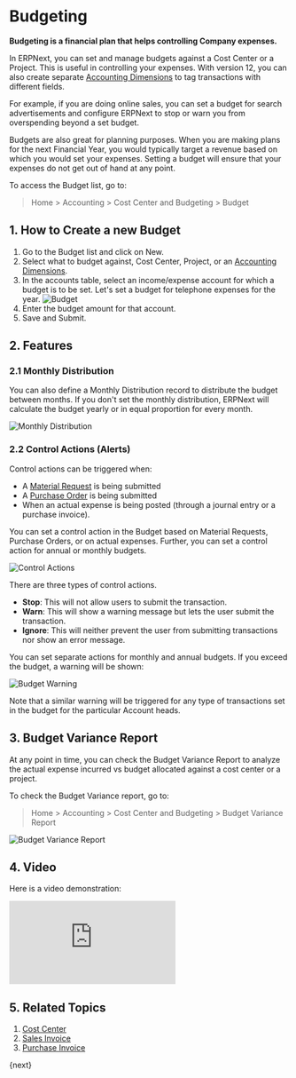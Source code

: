 <!-- add-breadcrumbs -->
# Budgeting

**Budgeting is a financial plan that helps controlling Company expenses.**

In ERPNext, you can set and manage budgets against a Cost Center or a Project. This is useful in controlling your expenses. With version 12, you can also create separate [Accounting Dimensions](/docs/v13/user/manual/en/accounts/accounting-dimensions) to tag transactions with different fields.

For example, if you are doing online sales, you can set a budget for search advertisements and configure ERPNext to stop or warn you from overspending beyond a set budget.

Budgets are also great for planning purposes. When you are making plans for the next Financial Year, you would typically target a revenue based on which you would set your expenses. Setting a budget will ensure that your expenses do not get out of hand at any point.

To access the Budget list, go to:
> Home > Accounting > Cost Center and Budgeting > Budget

## 1. How to Create a new Budget
1. Go to the Budget list and click on New.
1. Select what to budget against, Cost Center, Project, or an [Accounting Dimensions](/docs/v13/user/manual/en/accounts/accounting-dimensions).
1. In the accounts table, select an income/expense account for which a budget is to be set. Let's set a budget for telephone expenses for the year.
 ![Budget](/docs/v13/assets/img/accounts/budget.png)
1. Enter the budget amount for that account.
1. Save and Submit.


## 2. Features
### 2.1 Monthly Distribution

You can also define a Monthly Distribution record to distribute the budget between months. If you don't set the monthly distribution, ERPNext will calculate the budget yearly or in equal proportion for every month.

![Monthly Distribution](/docs/v13/assets/img/accounts/monthly-budget-distribution.png)

### 2.2 Control Actions (Alerts)

Control actions can be triggered when:

* A [Material Request](/docs/v13/user/manual/en/stock/material-request) is being submitted
* A [Purchase Order](/docs/v13/user/manual/en/buying/purchase-order) is being submitted
* When an actual expense is being posted (through a journal entry or a purchase invoice).

You can set a control action in the Budget based on Material Requests, Purchase Orders, or on actual expenses. Further, you can set a control action for annual or monthly budgets.

![Control Actions](/docs/v13/assets/img/accounts/control-actions.png)

There are three types of control actions.

* **Stop**: This will not allow users to submit the transaction.
* **Warn**: This will show a warning message but lets the user submit the transaction.
* **Ignore**: This will neither prevent the user from submitting transactions nor show an error message.

You can set separate actions for monthly and annual budgets. If you exceed the budget, a warning will be shown:

![Budget Warning](/docs/v13/assets/img/accounts/budget-warning.png)

Note that a similar warning will be triggered for any type of transactions set in the budget for the particular Account heads.

## 3. Budget Variance Report

At any point in time, you can check the Budget Variance Report to analyze the actual expense incurred vs budget allocated against a cost center or a project.

To check the Budget Variance report, go to:

> Home > Accounting > Cost Center and Budgeting > Budget Variance Report

![Budget Variance Report](/docs/v13/assets/img/accounts/budget-variance-report.png)

## 4. Video
Here is a video demonstration:
<div class="embed-container">
 <iframe src="https://www.youtube.com/embed/wWHkB0jlXNk?rel=0" frameborder="0" allow="autoplay; encrypted-media" allowfullscreen>
 </iframe>
</div>

## 5. Related Topics
1. [Cost Center](/docs/v13/user/manual/en/accounts/cost-center)
1. [Sales Invoice](/docs/v13/user/manual/en/accounts/sales-invoice)
1. [Purchase Invoice](/docs/v13/user/manual/en/accounts/purchase-invoice)

{next}
